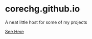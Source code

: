 # corechg.github.io
A neat little host for some of my projects

[See Here](https://corechg.github.io)
